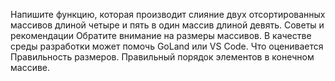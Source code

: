 Напишите функцию, которая производит слияние двух отсортированных массивов длиной четыре и пять в один массив длиной девять.
Советы и рекомендации Обратите внимание на размеры массивов. В качестве среды разработки может помочь GoLand или VS Code.
Что оценивается Правильность размеров. Правильный порядок элементов в конечном массиве.

